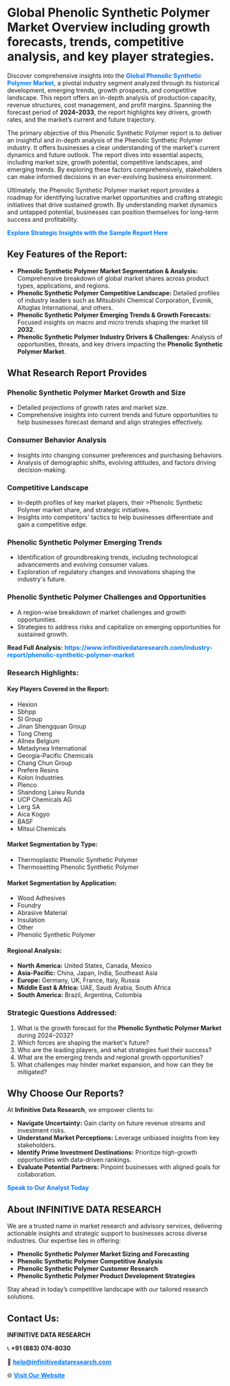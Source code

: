 <h1>Global Phenolic Synthetic Polymer Market Overview including growth forecasts, trends, competitive analysis, and key player strategies.</h1>
<p>
Discover comprehensive insights into the 
<a href="https://www.infinitivedataresearch.com/industry-report/phenolic-synthetic-polymer-market" rel="dofollow" style="color: #007BFF; text-decoration: none;"><strong>Global Phenolic Synthetic Polymer Market</strong></a>, a pivotal industry segment analyzed through its historical development, emerging trends, growth prospects, and competitive landscape. This report offers an in-depth analysis of production capacity, revenue structures, cost management, and profit margins. Spanning the forecast period of <strong>2024–2033</strong>, the report highlights key drivers, growth rates, and the market’s current and future trajectory.
</p>
<p>
The primary objective of this Phenolic Synthetic Polymer report is to deliver an insightful and in-depth analysis of the Phenolic Synthetic Polymer industry. It offers businesses a clear understanding of the market's current dynamics and future outlook. The report dives into essential aspects, including market size, growth potential, competitive landscapes, and emerging trends. By exploring these factors comprehensively, stakeholders can make informed decisions in an ever-evolving business environment.
</p>
<p>
Ultimately, the Phenolic Synthetic Polymer market report provides a roadmap for identifying lucrative market opportunities and crafting strategic initiatives that drive sustained growth. By understanding market dynamics and untapped potential, businesses can position themselves for long-term success and profitability.
</p>
<p>
<a href="https://www.infinitivedataresearch.com/request-sample/reportId=107540" style="color: #007BFF; text-decoration: none;"><strong>Explore Strategic Insights with the Sample Report Here</strong></a>
</p>

<h2>Key Features of the Report:</h2>
<ul>
<li><strong>Phenolic Synthetic Polymer Market Segmentation & Analysis:</strong> Comprehensive breakdown of global market shares across product types, applications, and regions.</li>
<li><strong>Phenolic Synthetic Polymer Competitive Landscape:</strong> Detailed profiles of industry leaders such as Mitsubishi Chemical Corporation, Evonik, Altuglas International, and others.</li>
<li><strong>Phenolic Synthetic Polymer Emerging Trends & Growth Forecasts:</strong> Focused insights on macro and micro trends shaping the market till <strong>2032</strong>.</li>
<li><strong>Phenolic Synthetic Polymer Industry Drivers & Challenges:</strong> Analysis of opportunities, threats, and key drivers impacting the <strong>Phenolic Synthetic Polymer Market</strong>.</li>
</ul>

<h2>What Research Report Provides</h2>
<h3>Phenolic Synthetic Polymer Market Growth and Size</h3>
<ul>
<li>Detailed projections of growth rates and market size.</li>
<li>Comprehensive insights into current trends and future opportunities to help businesses forecast demand and align strategies effectively.</li>
</ul>

<h3>Consumer Behavior Analysis</h3>
<ul>
<li>Insights into changing consumer preferences and purchasing behaviors.</li>
<li>Analysis of demographic shifts, evolving attitudes, and factors driving decision-making.</li>
</ul>

<h3>Competitive Landscape</h3>
<ul>
<li>In-depth profiles of key market players, their >Phenolic Synthetic Polymer market share, and strategic initiatives.</li>
<li>Insights into competitors' tactics to help businesses differentiate and gain a competitive edge.</li>
</ul>

<h3>Phenolic Synthetic Polymer Emerging Trends</h3>
<ul>
<li>Identification of groundbreaking trends, including technological advancements and evolving consumer values.</li>
<li>Exploration of regulatory changes and innovations shaping the industry's future.</li>
</ul>

<h3>Phenolic Synthetic Polymer Challenges and Opportunities</h3>
<ul>
<li>A region-wise breakdown of market challenges and growth opportunities.</li>
<li>Strategies to address risks and capitalize on emerging opportunities for sustained growth.</li>
</ul>
<p><strong>Read Full Analysis:</strong> <a href="https://www.infinitivedataresearch.com/industry-report/phenolic-synthetic-polymer-market" rel="dofollow" style="color: #007BFF; text-decoration: none;"><strong>https://www.infinitivedataresearch.com/industry-report/phenolic-synthetic-polymer-market</strong></a></p>
<h3>Research Highlights:</h3>
<h4>Key Players Covered in the Report:</h4>
<ul><li>Hexion</li><li>Sbhpp</li><li>SI Group</li><li>Jinan Shengquan Group</li><li>Tong Cheng</li><li>Allnex Belgium</li><li>Metadynea International</li><li>Georgia-Pacific Chemicals</li><li>Chang Chun Group</li><li>Prefere Resins</li><li>Kolon Industries</li><li>Plenco</li><li>Shandong Laiwu Runda</li><li>UCP Chemicals AG</li><li>Lerg SA</li><li>Aica Kogyo</li><li>BASF</li><li>Mitsui Chemicals</li></ul>
<h4>Market Segmentation by Type:</h4>
<ul><li>Thermoplastic Phenolic Synthetic Polymer</li><li>Thermosetting Phenolic Synthetic Polymer</li></ul>
<h4>Market Segmentation by Application:</h4>
<ul><li>Wood Adhesives</li><li>Foundry</li><li>Abrasive Material</li><li>Insulation</li><li>Other</li><li>Phenolic Synthetic Polymer</li></ul>

<h4>Regional Analysis:</h4>
<ul>
<li><strong>North America:</strong> United States, Canada, Mexico</li>
<li><strong>Asia-Pacific:</strong> China, Japan, India, Southeast Asia</li>
<li><strong>Europe:</strong> Germany, UK, France, Italy, Russia</li>
<li><strong>Middle East & Africa:</strong> UAE, Saudi Arabia, South Africa</li>
<li><strong>South America:</strong> Brazil, Argentina, Colombia</li>
</ul>

<h3>Strategic Questions Addressed:</h3>
<ol>
<li>What is the growth forecast for the <strong>Phenolic Synthetic Polymer Market</strong> during 2024–2032?</li>
<li>Which forces are shaping the market's future?</li>
<li>Who are the leading players, and what strategies fuel their success?</li>
<li>What are the emerging trends and regional growth opportunities?</li>
<li>What challenges may hinder market expansion, and how can they be mitigated?</li>
</ol>

<h2>Why Choose Our Reports?</h2>
<p>At <strong>Infinitive Data Research</strong>, we empower clients to:</p>
<ul>
<li><strong>Navigate Uncertainty:</strong> Gain clarity on future revenue streams and investment risks.</li>
<li><strong>Understand Market Perceptions:</strong> Leverage unbiased insights from key stakeholders.</li>
<li><strong>Identify Prime Investment Destinations:</strong> Prioritize high-growth opportunities with data-driven rankings.</li>
<li><strong>Evaluate Potential Partners:</strong> Pinpoint businesses with aligned goals for collaboration.</li>
</ul>
<p><a href="https://www.infinitivedataresearch.com/industry-report/phenolic-synthetic-polymer-market" rel="dofollow" style="color: #007BFF; text-decoration: none;"><strong>Speak to Our Analyst Today</strong></a></p>

<h2>About INFINITIVE DATA RESEARCH</h2>
<p>We are a trusted name in market research and advisory services, delivering actionable insights and strategic support to businesses across diverse industries. Our expertise lies in offering:</p>
<ul>
<li><strong>Phenolic Synthetic Polymer Market Sizing and Forecasting</strong></li>
<li><strong>Phenolic Synthetic Polymer Competitive Analysis</strong></li>
<li><strong>Phenolic Synthetic Polymer Customer Research</strong></li>
<li><strong>Phenolic Synthetic Polymer Product Development Strategies</strong></li>
</ul>
<p>Stay ahead in today’s competitive landscape with our tailored research solutions.</p>

<h2>Contact Us:</h2>
<p><strong>INFINITIVE DATA RESEARCH</strong></p>
<p>📞 <strong>+91 (883) 074-8030</strong></p>
<p>📧 <strong><a href="mailto:help@infinitivedataresearch.com" style="color: #007BFF;">help@infinitivedataresearch.com</a></strong></p>
<p>🌐 <strong><a href="https://www.infinitivedataresearch.com" rel="dofollow" style="color: #007BFF;">Visit Our Website</a></strong></p>